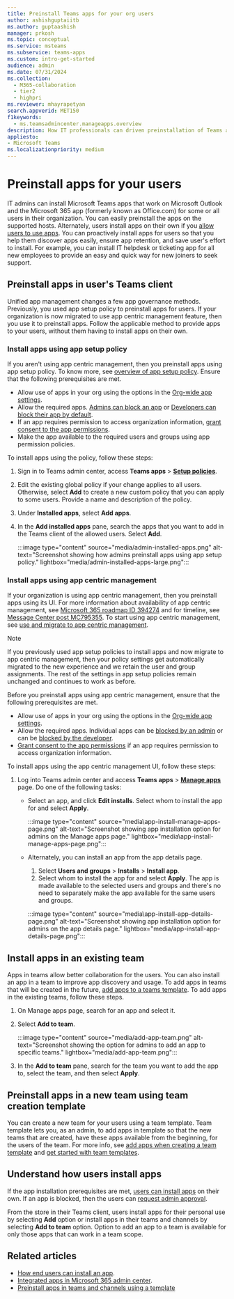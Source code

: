 ```yaml
---
title: Preinstall Teams apps for your org users
author: ashishguptaiitb
ms.author: guptaashish
manager: prkosh
ms.topic: conceptual
ms.service: msteams
ms.subservice: teams-apps
ms.custom: intro-get-started
audience: admin
ms.date: 07/31/2024
ms.collection: 
  - M365-collaboration
  - tier2
  - highpri
ms.reviewer: mhayrapetyan
search.appverid: MET150
f1keywords: 
  - ms.teamsadmincenter.manageapps.overview
description: How IT professionals can driven preinstallation of Teams apps for users, in channels, and in meetings and manage the installation options of an app.
appliesto: 
- Microsoft Teams
ms.localizationpriority: medium
---
```

# Preinstall apps for your users

IT admins can install Microsoft Teams apps that work on Microsoft Outlook and the Microsoft 365 app (formerly known as Office.com) for some or all users in their organization. You can easily preinstall the apps on the supported hosts. Alternately, users install apps on their own if you [allow users to use apps](manage-apps.md#allow-or-block-apps). You can proactively install apps for users so that you help them discover apps easily, ensure app retention, and save user's effort to install. For example, you can install IT helpdesk or ticketing app for all new employees to provide an easy and quick way for new joiners to seek support.

## Preinstall apps in user's Teams client

Unified app management changes a few app governance methods. Previously, you used app setup policy to preinstall apps for users. If your organization is now migrated to use app centric management feature, then you use it to preinstall apps. Follow the applicable method to provide apps to your users, without them having to install apps on their own.

### Install apps using app setup policy

If you aren't using app centric management, then you preinstall apps using app setup policy. To know more, see [overview of app setup policy](teams-app-setup-policies.md). Ensure that the following prerequisites are met.

* Allow use of apps in your org using the options in the [Org-wide app settings](manage-apps.md#manage-org-wide-app-settings).
* Allow the required apps. [Admins can block an app](manage-apps.md#allow-or-block-apps) or [Developers can block their app by default](/microsoftteams/platform/concepts/deploy-and-publish/add-default-install-scope#block-apps-by-default-for-users-until-an-admin-approves).
* If an app requires permission to access organization information, [grant consent to the app permissions](manage-consent-app-permissions.md#grant-and-manage-consent-to-teams-app-permissions).
* Make the app available to the required users and groups using app permission policies.

To install apps using the policy, follow these steps:

1. Sign in to Teams admin center, access **Teams apps** > **[Setup policies](https://admin.teams.microsoft.com/policies/app-setup)**.

1. Edit the existing global policy if your change applies to all users. Otherwise, select **Add** to create a new custom policy that you can apply to some users. Provide a name and description of the policy.

1. Under **Installed apps**, select **Add apps**.

1. In the **Add installed apps** pane, search the apps that you want to add in the Teams client of the allowed users. Select **Add**.

   :::image type="content" source="media/admin-installed-apps.png" alt-text="Screenshot showing how admins preinstall apps using app setup policy." lightbox="media/admin-installed-apps-large.png":::

### Install apps using app centric management

If your organization is using app centric management, then you preinstall apps using its UI. For more information about availability of app centric management, see [Microsoft 365 roadmap ID 394274](https://www.microsoft.com/microsoft-365/roadmap?filters=&searchterms=394274) and for timeline, see [Message Center post MC795355](https://admin.microsoft.com/Adminportal/Home?ref=MessageCenter/:/messages/MC795355). To start using app centric management, see [use and migrate to app centric management](app-centric-management.md).

> [!NOTE]
> If you previously used app setup policies to install apps and now migrate to app centric management, then your policy settings get automatically migrated to the new experience and we retain the user and group assignments. The rest of the settings in app setup policies remain unchanged and continues to work as before.

Before you preinstall apps using app centric management, ensure that the following prerequisites are met.

* Allow use of apps in your org using the options in the [Org-wide app settings](manage-apps.md#manage-org-wide-app-settings).
* Allow the required apps. Individual apps can be [blocked by an admin](manage-apps.md#allow-or-block-apps) or can be [blocked by the developer](/microsoftteams/platform/concepts/deploy-and-publish/add-default-install-scope#block-apps-by-default-for-users-until-an-admin-approves).
* [Grant consent to the app permissions](manage-consent-app-permissions.md#grant-and-manage-consent-to-teams-app-permissions) if an app requires permission to access organization information.

To install apps using the app centric management UI, follow these steps:

1. Log into Teams admin center and access **Teams apps** > [**Manage apps**](https://admin.teams.microsoft.com/policies/manage-apps/) page. Do one of the following tasks:

   * Select an app, and click **Edit installs**. Select whom to install the app for and select **Apply**.

      :::image type="content" source="media\app-install-manage-apps-page.png" alt-text="Screenshot showing app installation option for admins on the Manage apps page." lightbox="media\app-install-manage-apps-page.png":::

   * Alternately, you can install an app from the app details page.

      1. Select **Users and groups** > **Installs** > **Install app**.
      1. Select whom to install the app for and select **Apply**. The app is made available to the selected users and groups and there's no need to separately make the app available for the same users and groups.

      :::image type="content" source="media\app-install-app-details-page.png" alt-text="Screenshot showing app installation option for admins on the app details page."  lightbox="media/app-install-app-details-page.png":::

## Install apps in an existing team

Apps in teams allow better collaboration for the users. You can also install an app in a team to improve app discovery and usage. To add apps in teams that will be created in the future, [add apps to a teams template](/microsoftteams/get-started-with-teams-templates-in-the-admin-console). To add apps in the existing teams, follow these steps.

1. On Manage apps page, search for an app and select it.

1. Select **Add to team**.

   :::image type="content" source="media/add-app-team.png" alt-text="Screenshot showing the option for admins to add an app to specific teams." lightbox="media/add-app-team.png":::

1. In the **Add to team** pane, search for the team you want to add the app to, select the team, and then select **Apply**.

## Preinstall apps in a new team using team creation template

You can create a new team for your users using a team template. Team template lets you, as an admin, to add apps in template so that the new teams that are created, have these apps available from the beginning, for the users of the team. For more info, see [add apps when creating a team template](create-a-team-template.md) and [get started with team templates](get-started-with-teams-templates-in-the-admin-console.md).

## Understand how users install apps

If the app installation prerequisites are met, [users can install apps](https://support.microsoft.com/office/add-an-app-to-microsoft-teams-b2217706-f7ed-4e64-8e96-c413afd02f77) on their own. If an app is blocked, then the users can [request admin approval](user-requests-approve-apps.md).

From the store in their Teams client, users install apps for their personal use by selecting **Add** option or install apps in their teams and channels by selecting **Add to team** option. Option to add an app to a team is available for only those apps that can work in a team scope.

## Related articles

* [How end users can install an app](https://support.microsoft.com/office/add-an-app-to-microsoft-teams-b2217706-f7ed-4e64-8e96-c413afd02f77).
* [Integrated apps in Microsoft 365 admin center](/microsoft-365/admin/manage/test-and-deploy-microsoft-365-apps).
* [Preinstall apps in teams and channels using a template](get-started-with-teams-templates-in-the-admin-console.md)
